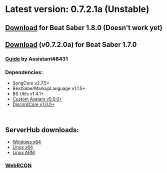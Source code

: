 # Latest version: 0.7.2.1a (Unstable)

## [Download](https://ci.appveyor.com/api/projects/andruzzzhka/beatsabermultiplayer/artifacts/Output/BeatSaberMultiplayer.zip?job=Configuration%3A%20ClientRelease) for Beat Saber 1.8.0 (Doesn't work yet)
## [Download](https://ci.appveyor.com/api/buildjobs/3ctxv5hqq664939i/artifacts/Output%2FBeatSaberMultiplayer.zip) (v0.7.2.0a) for Beat Saber 1.7.0
### [Guide](https://bs.assistant.moe/Multiplayer/#Install) by Assistant#8431
### Dependencies:
* SongCore v2.7.5+
* BeatSaberMarkupLanguage v1.1.5+
* BS Utils v1.4.1+
* [Custom Avatars v5.0.0+](https://discordapp.com/channels/441805394323439646/654962309923340288/673677358527545384)
* [DiscordCore v1.0.0+](https://github.com/andruzzzhka/DiscordCore/releases/tag/1.0.0)

<br/>

## ServerHub downloads:
* [Windows x64](https://ci.appveyor.com/api/projects/andruzzzhka/beatsabermultiplayer/artifacts/output/ServerHub_win-64.zip?job=Configuration%3A%20ServerRelease)
* [Linux x64](https://ci.appveyor.com/api/projects/andruzzzhka/beatsabermultiplayer/artifacts/output/ServerHub_linux-64.zip?job=Configuration%3A%20ServerRelease)
* [Linux ARM](https://ci.appveyor.com/api/projects/andruzzzhka/beatsabermultiplayer/artifacts/output/ServerHub_linux-arm.zip?job=Configuration%3A%20ServerRelease)
### [WebRCON](https://andruzzzhka.github.io/BeatSaberMultiplayer/)
